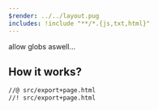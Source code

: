 ```yaml
---
$render: ../../layout.pug
includes: !include "**/*.{js,txt,html}"
---
```


allow globs aswell...

## How it works?

```html
//@ src/export+page.html
//! src/export+page.html
```
